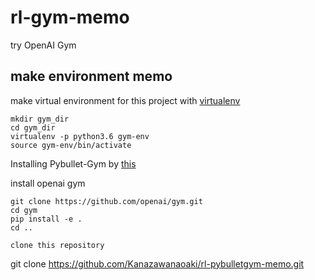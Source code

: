 # rl-gym-memo
try OpenAI Gym  

## make environment memo 
make virtual environment for this project with [virtualenv](https://www.sejuku.net/blog/68398)
```
mkdir gym_dir
cd gym_dir
virtualenv -p python3.6 gym-env
source gym-env/bin/activate
```
Installing Pybullet-Gym by [this](http://gym.openai.com/docs/) 

install openai gym
```
git clone https://github.com/openai/gym.git
cd gym
pip install -e .
cd ..

clone this repository
```
git clone https://github.com/Kanazawanaoaki/rl-pybulletgym-memo.git
```
